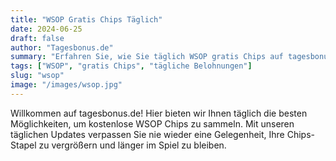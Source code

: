 ```yaml
---
title: "WSOP Gratis Chips Täglich"
date: 2024-06-25
draft: false
author: "Tagesbonus.de"
summary: "Erfahren Sie, wie Sie täglich WSOP gratis Chips auf tagesbonus.de sammeln können. Holen Sie sich die besten Tipps und exklusiven Links zu kostenlosen Chips!"
tags: ["WSOP", "gratis Chips", "tägliche Belohnungen"]
slug: "wsop"
image: "/images/wsop.jpg"
---
```


Willkommen auf tagesbonus.de! Hier bieten wir Ihnen täglich die besten Möglichkeiten, um kostenlose WSOP Chips zu sammeln. Mit unseren täglichen Updates verpassen Sie nie wieder eine Gelegenheit, Ihre Chips-Stapel zu vergrößern und länger im Spiel zu bleiben.